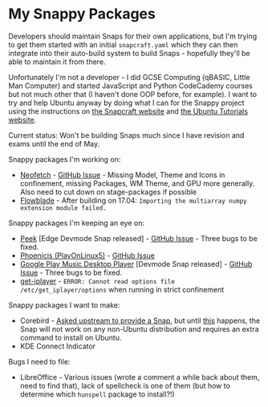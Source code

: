 # My Snappy Packages
Developers should maintain Snaps for their own applications, but I'm trying to get them started with an initial `snapcraft.yaml` which they can then integrate into their auto-build system to build Snaps - hopefully they'll be able to maintain it from there.

Unfortunately I'm not a developer - I did GCSE Computing (qBASIC, Little Man Computer) and started JavaScript and Python CodeCademy courses but not much other that (I haven't done OOP before, for example). I want to try and help Ubuntu anyway by doing what I can for the Snappy project using the instructions on [the Snapcraft website](https://snapcraft.io/) and [the Ubuntu Tutorials website](https://tutorials.ubuntu.com/).

Current status:
Won't be building Snaps much since I have revision and exams until the end of May.

Snappy packages I'm working on:
- [Neofetch](https://github.com/dylanaraps/neofetch/) - [GitHub Issue](https://github.com/dylanaraps/neofetch/issues/645) - Missing Model, Theme and Icons in confinement, missing Packages, WM Theme, and GPU more generally. Also need to cut down on stage-packages if possible
- [Flowblade](https://github.com/jliljebl/flowblade) - After building on 17.04: `Importing the multiarray numpy extension module failed.`

Snappy packages I'm keeping an eye on:
- [Peek](https://github.com/phw/peek) [Edge Devmode Snap released] - [GitHub Issue](https://github.com/phw/peek/issues/84) - Three bugs to be fixed.
- [Phoenicis (PlayOnLinux5)](https://github.com/PlayOnLinux/POL-POM-5/) - [GitHub Issue](https://github.com/PlayOnLinux/POL-POM-5/issues/752)
- [Google Play Music Desktop Player](https://github.com/MarshallOfSound/Google-Play-Music-Desktop-Player-UNOFFICIAL-) [Devmode Snap released] - [GitHub Issue](https://github.com/MarshallOfSound/Google-Play-Music-Desktop-Player-UNOFFICIAL-/issues/2464#issuecomment-297883345) - Three bugs to be fixed.
- [get-iplayer](https://github.com/get-iplayer/get_iplayer) - `ERROR: Cannot read options file /etc/get_iplayer/options` when running in strict confinement

Snappy packages I want to make:
- Corebird - [Asked upstream to provide a Snap](https://github.com/baedert/corebird/issues/707), but until [this](https://forum.snapcraft.io/t/integrate-snapd-xdg-open-into-snapd-repository/100/) happens, the Snap will not work on any non-Ubuntu distribution and requires an extra command to install on Ubuntu.
- KDE Connect Indicator

Bugs I need to file:
- LibreOffice - Various issues (wrote a comment a while back about them, need to find that), lack of spellcheck is one of them (but how to determine which `hunspell` package to install?!)
